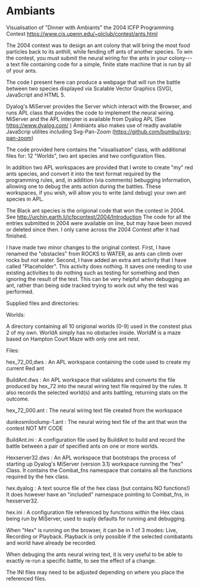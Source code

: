 # Ambiants
Visualisation of "Dinner with Ambiants" the 2004 ICFP Programming Contest
https://www.cis.upenn.edu/~plclub/contest/ants.html

The 2004 contest was to design an ant colony that will bring the most food particles back to its anthill, while fending off ants of another species. 
To win the contest, you must submit the neural wiring for the ants in your colony---a text file containing code for a simple, finite state machine 
that is run by all of your ants.

The code I present here can produce a webpage that will run the battle between two species displayed via Scalable Vector Graphics (SVG), JavaScript and HTML 5.

Dyalog's MiServer provides the Server which interact with the Browser, and runs APL class that povides the code to implement the neural wiring. 
MiServer and the APL interpter is available from Dyalog APL (See https://www.dyalog.com/ )
Ambiants also makes use of readly available JavaScrip utilites including Svg-Pan-Zoom (https://github.com/bumbu/svg-pan-zoom)

The code provided here contains the "visualisation" class, with additional files for: 12 "Worlds", two ant species and two configuration files.

In addition two APL workspaces are provided that I wrote to create "my" red ants species, and convert it into the text format required by the programming rules,
and, in addition (via comments) bebugging information, allowing one to debug the ants action during the battles. 
These workspaces, if you wish, will allow you to write (and debug) your own ant species in APL.

The Black ant species is the origional code that won the contest in 2004. See http://urchin.earth.li/icfpcontest/2004/Introduction 
The code for all the entries submitted in 2004 were available on line, but may have been moved or deleted since then.
I only came across the 2004 Contest after it had finished. 

I have made two minor changes to the original contest. First, I have renamed the "obstacles" from ROCKS to WATER, as ants can climb over rocks but not water.
Second, I have added an extra ant activity that I have called "Placeholder". This activity does nothing.
It saves one needing to use existing activities to do nothing such as testing for something and then ignoring the result of the test.
This can be very helpful when debugging an ant, rather than being side tracked trying to work out why the test was performed.


Supplied files and directories:

Worlds:

A directory containing all 10 origional worlds (0-9) used in the constest plus 2 of my own. WorldA simply has no obstacles inside. 
WorldM is a maze based on Hampton Court Maze with only one ant nest.

Files:

hex_72_00,dws : An APL workspace containing the code used to create my current Red ant

BuildAnt.dws : An APL workspace that validates and converts the file produced by hex_72 into the neural wiring text file required by the rules. 
It also records the selected world(s) and ants battling, returning stats on the outcome. 

hex_72_000.ant : The neural wiring text file created from the workspace

dunkosmiloolump-1.ant  : The neural wiring text file of the ant that won the contest NOT MY CODE

BuildAnt.ini : A configuration file used by BuildAnt to build and record the battle between a pair of specified ants on one or more worlds.

Hexserver32.dws : An APL workspace that bootstraps the process of starting up Dyalog's MiServer (version 3.1) workspace running the "hex" Class.
It contains the Combat_fns namespace that contains all the functions required by the hex class.

hex.dyalog : A text source file of the hex class (but contains NO functions!)
It does however have an "included" namespace pointing to Combat_fns, in hexserver32.

hex.ini : A configuration file referenced by functions within the Hex class being run by MiServer, used to suply defaults for running and debugging.

When "Hex" is running on the browser, it can be in 1 of 3 modes: Live, Recording or Playback. 
Playback is only possible if the selected combatants and world have already be recorded.

When debuging the ants neural wiring text, it is very useful to be able to exactly re-run a specific battle, to see the effect of a change.

The INI files may need to be adjusted depending on where you place the referenced files.
